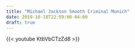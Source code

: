 ```yaml
---
title: "Michael Jackson Smooth Criminal Munich"
date: 2019-10-18T22:59:00-04:00
draft: true
---
```


{{< youtube KtbVbCTzZd8 >}}

